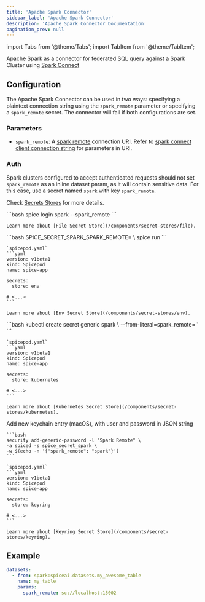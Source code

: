 ```yaml
---
title: 'Apache Spark Connector'
sidebar_label: 'Apache Spark Connector'
description: 'Apache Spark Connector Documentation'
pagination_prev: null
---
```


import Tabs from '@theme/Tabs';
import TabItem from '@theme/TabItem';

Apache Spark as a connector for federated SQL query against a Spark Cluster using [Spark Connect](https://spark.apache.org/docs/latest/spark-connect-overview.html)

## Configuration

The Apache Spark Connector can be used in two ways: specifying a plaintext connection string using the `spark_remote` parameter or specifying a `spark_remote` secret. The connector will fail if both configurations are set.

### Parameters

- `spark_remote`: A [spark remote](https://spark.apache.org/docs/latest/spark-connect-overview.html#set-sparkremote-environment-variable) connection URI. Refer to [spark connect client connection string](https://github.com/apache/spark/blob/master/connector/connect/docs/client-connection-string.md) for parameters in URI.

### Auth

Spark clusters configured to accept authenticated requests should not set `spark_remote` as an inline dataset param, as it will contain sensitive data. For this case, use a secret named `spark` with key `spark_remote`.

Check [Secrets Stores](/components/secret-stores) for more details.

<Tabs>
  <TabItem value="local" label="Local" default>
    ```bash
    spice login spark --spark_remote <spark-remote>
    ```

    Learn more about [File Secret Store](/components/secret-stores/file).

  </TabItem>
  <TabItem value="env" label="Env">
    ```bash
    SPICE_SECRET_SPARK_SPARK_REMOTE=<spark-remote> \
    spice run
    ```

    `spicepod.yaml`
    ```yaml
    version: v1beta1
    kind: Spicepod
    name: spice-app

    secrets:
      store: env

    # <...>
    ```

    Learn more about [Env Secret Store](/components/secret-stores/env).

  </TabItem>
  <TabItem value="k8s" label="Kubernetes">
    ```bash
    kubectl create secret generic spark \
      --from-literal=spark_remote='<spark-remote>'
    ```

    `spicepod.yaml`
    ```yaml
    version: v1beta1
    kind: Spicepod
    name: spice-app

    secrets:
      store: kubernetes

    # <...>
    ```

    Learn more about [Kubernetes Secret Store](/components/secret-stores/kubernetes).

  </TabItem>
  <TabItem value="keyring" label="Keyring">
    Add new keychain entry (macOS), with user and password in JSON string

    ```bash
    security add-generic-password -l "Spark Remote" \
    -a spiced -s spice_secret_spark \
    -w $(echo -n '{"spark_remote": "spark"}')
    ```

    `spicepod.yaml`
    ```yaml
    version: v1beta1
    kind: Spicepod
    name: spice-app

    secrets:
      store: keyring

    # <...>
    ```

    Learn more about [Keyring Secret Store](/components/secret-stores/keyring).

  </TabItem>
</Tabs>

## Example

```yaml
datasets:
  - from: spark:spiceai.datasets.my_awesome_table
    name: my_table
    params:
      spark_remote: sc://localhost:15002
```
